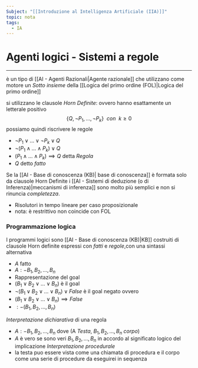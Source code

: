 ```yaml
---
Subject: "[[Introduzione al Intelligenza Artificiale (IIA)]]"
topic: nota
tags:
  - IA
---
```



# Agenti logici - Sistemi a regole
---
è un tipo  di [[AI - Agenti Razionali|Agente razionale]] che utilizzano come motore un _Sotto insieme_ della [[Logica del primo ordine (FOL)|Logica del primo ordine]] 

si utilizzano le clausole _Horn Definite_: ovvero hanno esattamente un letterale positivo 
$$\{Q,\lnot P_1,\dots,\lnot P_k\} \ \ con\ \  k \ge 0$$
possiamo quindi riscrivere le regole 
- $\lnot P_1 \lor \dots \lor \lnot P_k \lor Q$
- $\lnot (P_1 \land \dots \land  P_k) \lor Q$
- $(P_1 \land \dots \land  P_k) \implies Q$ detta _Regola_
- $Q$ detto _fatto_


Se la [[AI - Base di conoscenza (KB)| base di conoscenza]] è formata solo da clausole Horn Definite i [[AI - Sistemi di deduzione (o di Inferenza)|meccanismi di inferenza]] sono molto più semplici e non si rinuncia _completezza_.
- Risolutori in tempo lineare per caso proposizionale 
- nota: è restrittivo non coincide con FOL

### Programmazione logica
I programmi logici sono [[AI - Base di conoscenza (KB)|KB]] costruiti di clausole Horn definite espressi con _fatti_ e _regole_,con una sintassi alternativa
- $A$ fatto
- $A:-B_1,B_2,\dots,B_n$
- Rappresentazione del goal 
- $(B_1 \lor B_2 \lor \dots\lor B_n)$ è il goal 
- $\lnot(B_1 \lor B_2 \lor \dots\lor B_n)\lor False$ è il goal negato ovvero
-  $(B_1 \lor B_2 \lor \dots\lor B_n)\implies False$
- $:-(B_1, B_2, \dots, B_n)$

_Interpretazione dichiarativa_ di una regola 
- $A :- B_1,B_2,\dots,B_n$ dove (A _Testa_, $B_1,B_2,\dots,B_n$ _corpo_)
- $A$ è vero se sono veri $B_1,B_2,\dots,B_n$  in accordo al significato logico del implicazione 
_Interpretazione procedurale_
- la testa puo essere vista come una chiamata di procedura e il corpo come una serie di procedure da eseguirei in sequenza


